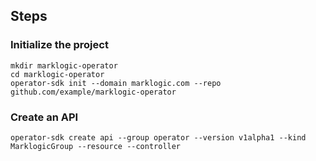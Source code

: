 
## Steps

### Initialize the project

```
mkdir marklogic-operator
cd marklogic-operator
operator-sdk init --domain marklogic.com --repo github.com/example/marklogic-operator
```

### Create an API

```
operator-sdk create api --group operator --version v1alpha1 --kind MarklogicGroup --resource --controller
```

